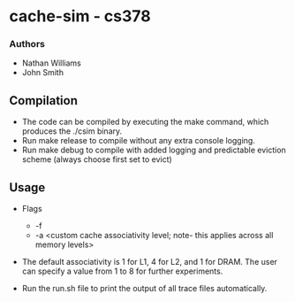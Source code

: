 # cache-sim - cs378
### Authors
- Nathan Williams
- John Smith

## Compilation
- The code can be compiled by executing the make command, which produces the ./csim binary.
- Run make release to compile without any extra console logging.
- Run make debug to compile with added logging and predictable eviction scheme (always choose first set to evict)

## Usage
- Flags
  - -f <file name of the trace to run csim on>
  - -a <custom cache associativity level; note- this applies across all memory levels>
- The default associativity is 1 for L1, 4 for L2, and 1 for DRAM. The user can specify a value from 1 to 8 for further experiments.

- Run the run.sh file to print the output of all trace files automatically.
